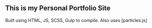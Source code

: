 ## This is my Personal Portfolio Site
Built using HTML, JS, SCSS, Gulp to compile. Also uses [particles.js]
